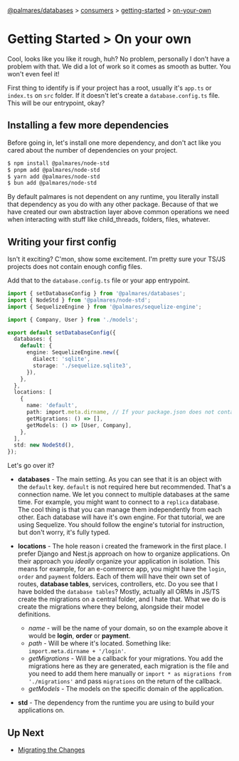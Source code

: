 [@palmares/databases](https://github.com/palmaresHQ/palmares/blob/model-fields-new-api/packages/databases/docs/introduction.md) >
[consumers](https://github.com/palmaresHQ/palmares/blob/model-fields-new-api/packages/databases/docs/consumers/summary.md) >
[getting-started](https://github.com/palmaresHQ/palmares/blob/model-fields-new-api/packages/databases/docs/consumers/getting-started/summary.md) >
[on-your-own](https://github.com/palmaresHQ/palmares/blob/model-fields-new-api/packages/databases/docs/consumers/getting-started/on-your-own.md)

# Getting Started > On your own

Cool, looks like you like it rough, huh? No problem, personally I don't have a problem with that. We did a lot of work so it comes as smooth as butter. You won't even feel it!

First thing to identify is if your project has a root, usually it's `app.ts` or `index.ts` on `src` folder. If it doesn't let's create a `database.config.ts` file. This will be our entrypoint, okay?

## Installing a few more dependencies

Before going in, let's install one more dependency, and don't act like you cared about the number of dependencies on your project.

```sh
$ npm install @palmares/node-std
$ pnpm add @palmares/node-std
$ yarn add @palmares/node-std
$ bun add @palmares/node-std
```

By default palmares is not dependent on any runtime, you literally install that dependency as you do with any other package. Because of that we have created our own abstraction layer above common operations we need when interacting with stuff like child_threads, folders, files, whatever.

## Writing your first config

Isn't it exciting? C'mon, show some excitement. I'm pretty sure your TS/JS projects does not contain enough config files.

Add that to the `database.config.ts` file or your app entrypoint.

```ts
import { setDatabaseConfig } from '@palmares/databases';
import { NodeStd } from '@palmares/node-std';
import { SequelizeEngine } from '@palmares/sequelize-engine';

import { Company, User } from './models';

export default setDatabaseConfig({
  databases: {
    default: {
      engine: SequelizeEngine.new({
        dialect: 'sqlite',
        storage: './sequelize.sqlite3',
      }),
    },
  },
  locations: [
    {
      name: 'default',
      path: import.meta.dirname, // If your package.json does not contain the "type": "module" in it, change that to __dirname
      getMigrations: () => [],
      getModels: () => [User, Company],
    },
  ],
  std: new NodeStd(),
});
```

Let's go over it?

- **databases** - The main setting. As you can see that it is an object with the `default` key. `default` is not required here but recommended. That's a connection name. We let you connect to multiple databases at the same time. For example, you might want to connect to a `replica` database. The cool thing is that you can manage them independently from each other. Each database will have it's own engine. For that tutorial, we are using Sequelize. You should follow the engine's tutorial for instruction, but don't worry, it's fully typed.

- **locations** - The hole reason i created the framework in the first place. I prefer Django and Nest.js approach on how to organize applications. On their approach you _ideally_ organize your application in isolation. This means for example, for an e-commerce app, you might have the `login`, `order` and `payment` folders. Each of them will have their own set of routes, **database tables**, services, controllers, etc. Do you see that I have bolded the `database tables`? Mostly, actually all ORMs in JS/TS create the migrations on a central folder, and I hate that. What we do is create the migrations where they belong, alongside their model definitions.

  - _name_ - will be the name of your domain, so on the example above it would be **login**, **order** or **payment**.
  - _path_ - Will be where it's located. Something like: `import.meta.dirname + '/login'`.
  - _getMigrations_ - Will be a callback for your migrations. You add the migrations here as they are generated, each migration is the file and you need to add them here manually or `import * as migrations from './migrations'` and pass `migrations` on the return of the callback.
  - _getModels_ - The models on the specific domain of the application.

- **std** - The dependency from the runtime you are using to build your applications on.

## Up Next

- [Migrating the Changes](https://github.com/palmaresHQ/palmares/blob/model-fields-new-api/packages/databases/docs/consumers/getting-started/migrating-the-changes.md)
